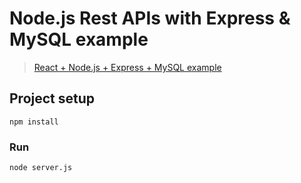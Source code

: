 # Node.js Rest APIs with Express & MySQL example

> [React + Node.js + Express + MySQL example](https://www.bezkoder.com/react-node-express-mysql/)

## Project setup
```
npm install
```

### Run
```
node server.js
```
